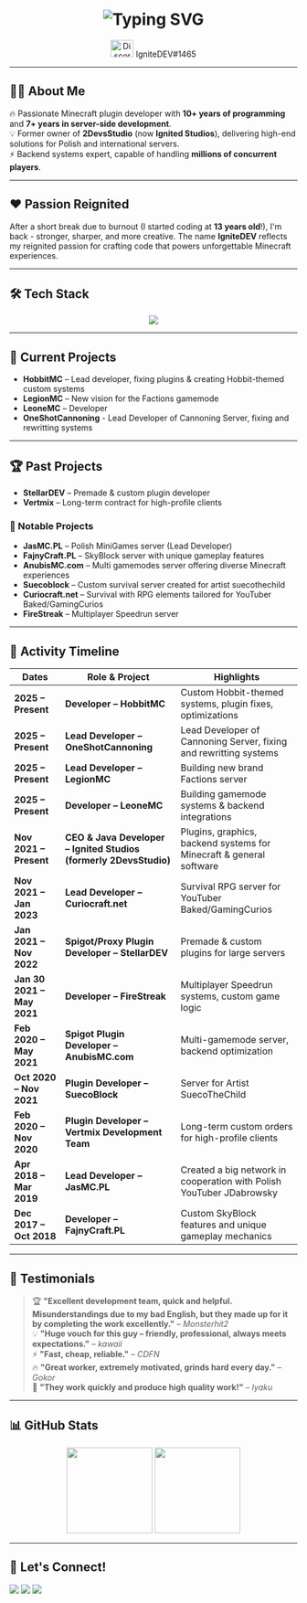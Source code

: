 <!-- Hero Section -->
<h1 align="center">
  <img src="https://readme-typing-svg.demolab.com?font=Fira+Code&weight=500&size=28&pause=1000&color=F78B3D&center=true&vCenter=true&width=850&lines=Hi+%F0%9F%91%8B%2C+I'm+Mateusz+Jasi%C5%84ski;aka+IgniteDEV;Minecraft+Plugin+Architect+%26+Backend+Developer;10%2B+Years+of+Programming+Experience;7%2B+Years+of+Minecraft+Development" alt="Typing SVG" />
</h1>

<p align="center">
  <img src="https://raw.githubusercontent.com/rahuldkjain/github-profile-readme-generator/master/src/images/icons/Social/discord.svg" alt="Discord" height="30" width="40" />
  IgniteDEV#1465
</p>

---

## 👨‍💻 About Me  
🔥 Passionate Minecraft plugin developer with **10+ years of programming** and **7+ years in server-side development**.  
💡 Former owner of **2DevsStudio** (now **Ignited Studios**), delivering high-end solutions for Polish and international servers.  
⚡ Backend systems expert, capable of handling **millions of concurrent players**.

---

## ❤️ Passion Reignited
After a short break due to burnout (I started coding at **13 years old**!), I'm back - stronger, sharper, and more creative. The name **IgniteDEV** reflects my reignited passion for crafting code that powers unforgettable Minecraft experiences.

---

## 🛠️ Tech Stack
<p align="center">
  <img src="https://skillicons.dev/icons?i=java,cs,php,js,nodejs,html,css,mysql,postgresql,mongodb,redis,rabbitmq,linux,kubernetes,git,unity,unreal" />
</p>

---

## 🚀 Current Projects
- **HobbitMC** – Lead developer, fixing plugins & creating Hobbit-themed custom systems  
- **LegionMC** – New vision for the Factions gamemode  
- **LeoneMC** – Developer
- **OneShotCannoning** -  Lead Developer of Cannoning Server, fixing and rewritting systems

---

## 🏆 Past Projects
- **StellarDEV** – Premade & custom plugin developer  
- **Vertmix** – Long-term contract for high-profile clients  

### 🌟 Notable Projects
- **JasMC.PL** – Polish MiniGames server (Lead Developer)  
- **FajnyCraft.PL** – SkyBlock server with unique gameplay features  
- **AnubisMC.com** – Multi gamemodes server offering diverse Minecraft experiences  
- **Suecoblock** – Custom survival server created for artist suecothechild  
- **Curiocraft.net** – Survival with RPG elements tailored for YouTuber Baked/GamingCurios  
- **FireStreak** – Multiplayer Speedrun server

---

## 📜 Activity Timeline

| Dates | Role & Project | Highlights |
|-------|----------------|------------|
| **2025 – Present** | **Developer – HobbitMC** | Custom Hobbit-themed systems, plugin fixes, optimizations |
| **2025 – Present** | **Lead Developer – OneShotCannoning** | Lead Developer of Cannoning Server, fixing and rewritting systems |
| **2025 – Present** | **Lead Developer – LegionMC** | Building new brand Factions server |
| **2025 – Present** | **Developer – LeoneMC** | Building gamemode systems & backend integrations |
| **Nov 2021 – Present** | **CEO & Java Developer – Ignited Studios (formerly 2DevsStudio)** | Plugins, graphics, backend systems for Minecraft & general software |
| **Nov 2021 – Jan 2023** | **Lead Developer – Curiocraft.net** | Survival RPG server for YouTuber Baked/GamingCurios |
| **Jan 2021 – Nov 2022** | **Spigot/Proxy Plugin Developer – StellarDEV** | Premade & custom plugins for large servers |
| **Jan 30 2021 – May 2021** | **Developer – FireStreak** | Multiplayer Speedrun systems, custom game logic |
| **Feb 2020 – May 2021** | **Spigot Plugin Developer – AnubisMC.com** | Multi-gamemode server, backend optimization |
| **Oct 2020 – Nov 2021** | **Plugin Developer – SuecoBlock** | Server for Artist SuecoTheChild |
| **Feb 2020 – Nov 2020** | **Plugin Developer – Vertmix Development Team** | Long-term custom orders for high-profile clients |
| **Apr 2018 – Mar 2019** | **Lead Developer – JasMC.PL** | Created a big network in cooperation with Polish YouTuber JDabrowsky |
| **Dec 2017 – Oct 2018** | **Developer – FajnyCraft.PL** | Custom SkyBlock features and unique gameplay mechanics |


---

## 💬 Testimonials
> 🏆 **"Excellent development team, quick and helpful. Misunderstandings due to my bad English, but they made up for it by completing the work excellently."** – *Monsterhit2*  
> 💡 **"Huge vouch for this guy – friendly, professional, always meets expectations."** – *kawaii*  
> ⚡ **"Fast, cheap, reliable."** – *CDFN*  
> 🔥 **"Great worker, extremely motivated, grinds hard every day."** – *Gokor*  
> 🚀 **"They work quickly and produce high quality work!"** – *Iyaku*

---

## 📊 GitHub Stats
<p align="center">
  <img src="https://github-readme-stats.vercel.app/api?username=im-ignitedev&show_icons=true&theme=radical" height="150" />
  <img src="https://github-readme-stats.vercel.app/api/top-langs/?username=im-ignitedev&layout=compact&theme=radical" height="150" />
</p>

---

## 🤝 Let's Connect!
<p>
  <a href="https://www.spigotmc.org/members/2devsstudio.596329/"><img src="https://img.shields.io/badge/SpigotMC-%2300AEEF.svg?style=for-the-badge&logo=spigotmc&logoColor=white" /></a>
  <a href="https://builtbybit.com/members/ignited-studios.289748/"><img src="https://img.shields.io/badge/BuiltByBit-%23FF6B6B.svg?style=for-the-badge&logo=github&logoColor=white" /></a>
  <a href="https://discord.com/users/"><img src="https://img.shields.io/badge/Discord-%237289DA.svg?style=for-the-badge&logo=discord&logoColor=white" /></a>
</p>
